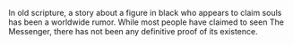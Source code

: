 In old scripture, a story about a figure in black who appears to claim souls has been a worldwide rumor. While most people have claimed to seen The Messenger, there has not been any definitive proof of its existence.